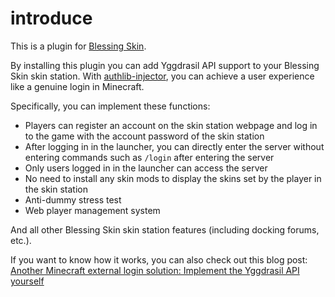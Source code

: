# introduce

This is a plugin for [Blessing Skin](https://github.com/bs-community/blessing-skin-server).

By installing this plugin you can add Yggdrasil API support to your Blessing Skin skin station. With [authlib-injector](https://github.com/yushijinhun/authlib-injector), you can achieve a user experience like a genuine login in Minecraft.

Specifically, you can implement these functions:

- Players can register an account on the skin station webpage and log in to the game with the account password of the skin station
- After logging in in the launcher, you can directly enter the server without entering commands such as `/login` after entering the server
- Only users logged in in the launcher can access the server
- No need to install any skin mods to display the skins set by the player in the skin station
- Anti-dummy stress test
- Web player management system

And all other Blessing Skin skin station features (including docking forums, etc.).

If you want to know how it works, you can also check out this blog post:
[Another Minecraft external login solution: Implement the Yggdrasil API yourself](https://blessing.studio/minecraft-yggdrasil-api-third-party-implementation/)